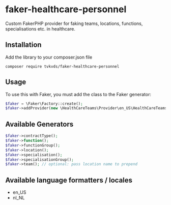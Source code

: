 # faker-healthcare-personnel
Custom FakerPHP provider for faking teams, locations, functions, specialisations etc. in healthcare.

## Installation

Add the library to your composer.json file

 	composer require tvkvds/faker-healthcare-personnel

## Usage

To use this with Faker, you must add the class to the Faker generator:



```php
$faker = \Faker\Factory::create();
$faker->addProvider(new \HealthCareTeams\Provider\en_US\HealthCareTeams($faker));
```


## Available Generators
```php
$faker->contractType(); 
$faker->function(); 
$faker->functionGroup(); 
$faker->location(); 
$faker->specialisation(); 
$faker->specialisationGroup(); 
$faker->team(); // optional: pass location name to prepend
```

## Available language formatters / locales

* en_US
* nl_NL




